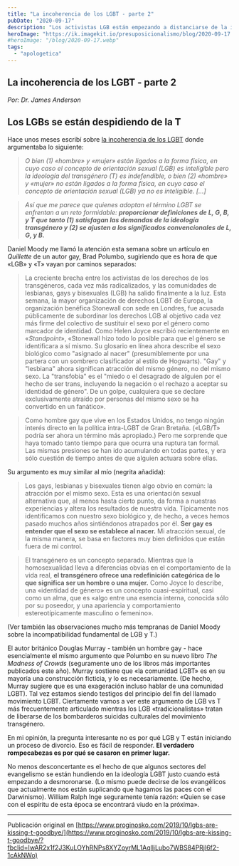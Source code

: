 ```yaml
---
title: "La incoherencia de los LGBT - parte 2"
pubDate: "2020-09-17"
description: "Los activistas LGB están empezando a distanciarse de la ideología transgénero por la creciente brecha entre ambos movimientos. Mientras que la homosexualidad se basa en la atracción al mismo sexo biológico, lo transgénero redefine el significado de hombre y mujer. Esta tensión muestra que la alianza LGBT siempre fue forzada. "
heroImage: "https://ik.imagekit.io/presuposicionalismo/blog/2020-09-17.webp"
#heroImage: "/blog/2020-09-17.webp"
tags:
  - "apologetica"
---
```


## La incoherencia de los LGBT - parte 2

<cite class="author">Por: Dr. James Anderson </cite>

## Los LGBs se están despidiendo de la T

Hace unos meses escribí sobre [la incoherencia de los LGBT](https://presuposicionalismo.com/la-incoherencia-de-los-lgbt/) donde argumentaba lo siguiente:

> _O bien (1) «hombre» y «mujer» están ligados a la forma física, en cuyo caso el concepto de orientación sexual (LGB) es inteligible pero la ideología del transgénero (T) es indefendible, o bien (2) «hombre» y «mujer» no están ligados a la forma física, en cuyo caso el concepto de orientación sexual (LGB) ya no es inteligible. \[…\]_

> _Así que me parece que quienes adoptan el término LGBT se enfrentan a un reto formidable: **proporcionar definiciones de L, G, B, y T que tanto (1) satisfagan las demandas de la ideología transgénero y (2) se ajusten a los significados convencionales de L, G, y B.**_

Daniel Moody me llamó la atención esta semana sobre un artículo en _Quillette_ de un autor gay, Brad Polumbo, sugiriendo que es hora de que «LGB» y «T» vayan por caminos separados:

> La creciente brecha entre los activistas de los derechos de los transgéneros, cada vez más radicalizados, y las comunidades de lesbianas, gays y bisexuales (LGB) ha salido finalmente a la luz. Esta semana, la mayor organización de derechos LGBT de Europa, la organización benéfica Stonewall con sede en Londres, fue acusada públicamente de subordinar los derechos LGB al objetivo cada vez más firme del colectivo de sustituir el sexo por el género como marcador de identidad. Como Helen Joyce escribió recientemente en «_Standpoint_», «Stonewall hizo todo lo posible para que el género se identificara a sí mismo. Su glosario en línea ahora describe el sexo biológico como "asignado al nacer" (presumiblemente por una partera con un sombrero clasificador al estilo de Hogwarts). "Gay" y "lesbiana" ahora significan atracción del mismo género, no del mismo sexo. La "transfobia" es el "miedo o el desagrado de alguien por el hecho de ser trans, incluyendo la negación o el rechazo a aceptar su identidad de género". De un golpe, cualquiera que se declare exclusivamente atraído por personas del mismo sexo se ha convertido en un fanático».

> Como hombre gay que vive en los Estados Unidos, no tengo ningún interés directo en la política intra-LGBT de Gran Bretaña. («LGB/T» podría ser ahora un término más apropiado.) Pero me sorprende que haya tomado tanto tiempo para que ocurra una ruptura tan formal. Las mismas presiones se han ido acumulando en todas partes, y era sólo cuestión de tiempo antes de que alguien actuara sobre ellas.

Su argumento es muy similar al mío (negrita añadida):

> Los gays, lesbianas y bisexuales tienen algo obvio en común: la atracción por el mismo sexo. Esta es una orientación sexual alternativa que, al menos hasta cierto punto, da forma a nuestras experiencias y altera los resultados de nuestra vida. Típicamente nos identificamos con nuestro sexo biológico y, de hecho, a veces hemos pasado muchos años sintiéndonos atrapados por él. **Ser gay es entender que el sexo se establece al nacer.** Mi atracción sexual, de la misma manera, se basa en factores muy bien definidos que están fuera de mi control.

> El transgénero es un concepto separado. Mientras que la homosexualidad lleva a diferencias obvias en el comportamiento de la vida real, **el transgénero ofrece una redefinición categórica de lo que significa ser un hombre o una mujer.** Como Joyce lo describe, una «identidad de género» es un concepto cuasi-espiritual, casi como un alma, que es «algo entre una esencia interna, conocida sólo por su poseedor, y una apariencia y comportamiento estereotípicamente masculino o femenino».

(Ver también las observaciones mucho más tempranas de Daniel Moody sobre la incompatibilidad fundamental de LGB y T.)

El autor británico Douglas Murray - también un hombre gay - hace esencialmente el mismo argumento que Polumbo en su nuevo libro _The Madness of Crowds_ (seguramente uno de los libros más importantes publicados este año). Murray sostiene que «la comunidad LGBT» es en su mayoría una construcción ficticia, y lo es necesariamente. (De hecho, Murray sugiere que es una exageración incluso hablar de una comunidad LGBT). Tal vez estamos siendo testigos del principio del fin del llamado movimiento LGBT. Ciertamente vamos a ver este argumento de LGB vs T más frecuentemente articulado mientras los LGB «tradicionalistas» tratan de liberarse de los bombarderos suicidas culturales del movimiento transgénero.

En mi opinión, la pregunta interesante no es por qué LGB y T están iniciando un proceso de divorcio. Eso es fácil de responder. **El verdadero rompecabezas es por qué se casaron en primer lugar.**

No menos desconcertante es el hecho de que algunos sectores del evangelismo se están hundiendo en la ideología LGBT justo cuando está empezando a desmoronarse. (Lo mismo puede decirse de los evangélicos que actualmente nos están suplicando que hagamos las paces con el Darwinismo). William Ralph Inge seguramente tenía razón: «Quien se case con el espíritu de esta época se encontrará viudo en la próxima».

---

Publicación original en [https://www.proginosko.com/2019/10/lgbs-are-kissing-t-goodbye/](https://www.proginosko.com/2019/10/lgbs-are-kissing-t-goodbye/?fbclid=IwAR2x1f2J3KuLOYhRNPs8XYZoyrML1AqlljLubo7WBS84PRjl6f2-1cAkNWo)
